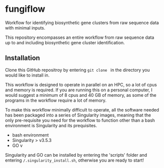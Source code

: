 # fungiflow
Workflow for identifying biosynthetic gene clusters from raw sequence data with minimal inputs.

This repository encompasses an entire workflow from raw sequence data up to and including biosynthetic gene cluster identification.

## Installation
Clone this GitHub repositroy by entering ```git clone ``` in the directory you would like to install in.

This workflow is designed to operate in parallel on an HPC, so a lot of cpus and memory is required. If you are running this on a personal computer, I would suggest a minimum of 8 cpus and 40 GB of memory, as some of the programs in the workflow require a lot of memory.

To make this workflow minimally difficult to operate, all the software needed has been packaged into a series of Singularity images, meaning that the only pre-requisite you need for the workflow to function other than a bash environment is Singularity and its prequisites.

- bash environment
- Singularity > v3.5.3
- GO v

Singularity and GO can be installed by entering the 'scripts' folder and entering ```/.singularity_install.sh```, otherwise you are ready to start!

